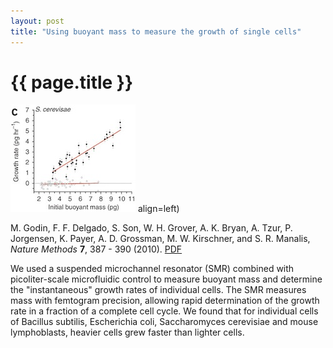 ```yaml
---
layout: post
title: "Using buoyant mass to measure the growth of single cells"
---
```


{{ page.title }}
================

<img src="images/cell_growth.jpg"> align=left)

M. Godin, F. F. Delgado, S. Son, W. H. Grover, A. K. Bryan, A. Tzur, P. Jorgensen, K. Payer, A. D. Grossman, M. W. Kirschner, and S. R. Manalis, *Nature Methods* **7**, 387 - 390 (2010).  [PDF](pdfs/cell_growth.pdf)

We used a suspended microchannel resonator (SMR) combined with picoliter-scale microfluidic control to measure buoyant mass and determine the "instantaneous" growth rates of individual cells. The SMR measures mass with femtogram precision, allowing rapid determination of the growth rate in a fraction of a complete cell cycle. We found that for individual cells of Bacillus subtilis, Escherichia coli, Saccharomyces cerevisiae and mouse lymphoblasts, heavier cells grew faster than lighter cells.
